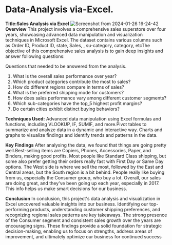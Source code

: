 # Data-Analysis via-Excel.
**Title:Sales Analysis via Excel**
![Screenshot from 2024-01-26 16-24-42](https://github.com/rejinadel/Data-Analysis-Using-via-Excel./assets/77151557/5a5e0e6b-480e-4db3-84a4-ca08a86ed5f0)
**Overview**
This project involves a comprehensive sales superstore over four years, showcasing advanced data manipulation and visualization techniques in Microsoft Excel. The dataset contains various columns such as Order ID, Product ID, state, Sales, , su-category, category, etcThe objective of this comprehensive sales analysis is to gain deep insights and answer following questions:

Questions that needed to be answered from the analysis.
1. What is the overall sales performance over year?
2. Which product categories contribute the most to sales?
3. How do different regions  compare in terms of sales?
4. What is the preferred shipping mode for customers?
5. How does sales performance vary among different customer segments?
6. Which sub-categories have the top_5 highest profit margins?
7. Do certain cities exhibit distinct buying behaviors?



**Techniques Used:**
Advanced data manipulation using Excel formulas and functions, including VLOOKUP, IF, SUMIF, and more.Pivot tables to summarize and analyze data in a dynamic and interactive way.
Charts and graphs to visualize findings and identify trends and patterns in the data.

**Key Findings**
After analysing the data, we found that things are going pretty well.Best-selling items are Copiers, Phones, Accessories, Paper, and Binders, making good profits. Most people like Standard Class shipping, but some also prefer getting their orders really fast with First Day or Same Day options. The West side is where we sell the most, followed by the East and Central areas, but the South region is a bit behind. People really like buying from us, especially the Consumer group, who buy a lot. Overall, our sales are doing great, and they've been going up each year, especially in 2017. This info helps us make smart decisions for our business.

**Conclusion**
In conclusion, this project's data analysis and visualization in Excel uncovered valuable insights into our business. Identifying our top-performing products, understanding customer shipping preferences, and recognizing regional sales patterns are key takeaways. The strong presence of the Consumer segment and consistent sales growth over the years are encouraging signs. These findings provide a solid foundation for strategic decision-making, enabling us to focus on strengths, address areas of improvement, and ultimately optimize our business for continued success
